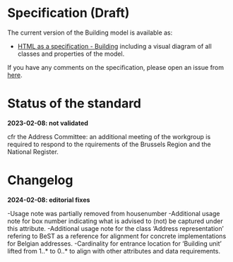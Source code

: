# Specification (Draft)
The current version of the Building model is available as:

* [HTML as a specification - Building](https://belgif.github.io/thematic/models/building/ICEG_Building_HTML_en.html) including a visual diagram of all classes and properties of the model.

If you have any comments on the specification, please open an issue from [here](https://github.com/belgif/thematic/issues).

# Status of the standard

**2023-02-08: not validated**

cfr the Address Committee: an additional meeting of the workgroup is required to respond to the rquirements of the Brussels Region and the National Register.

# Changelog

**2024-02-08: editorial fixes**

-Usage note was partially removed from housenumber
-Additional usage note for box number indicating what is advised to (not) be captured under this attribute.
-Additional usage note for the class ‘Address representation’ refering to BeST as a reference for alignment for concrete implementations for Belgian addresses.
-Cardinality for entrance location for ‘Building unit’ lifted from 1..* to 0..* to align with other attributes and data requirements. 

